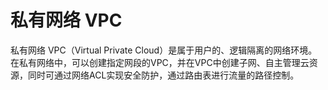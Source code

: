 # 私有网络 VPC



私有网络 VPC（Virtual Private
Cloud）是属于用户的、逻辑隔离的网络环境。在私有网络中，可以创建指定网段的VPC，并在VPC中创建子网、自主管理云资源，同时可通过网络ACL实现安全防护，通过路由表进行流量的路径控制。





